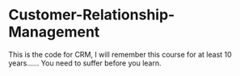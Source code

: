 # Customer-Relationship-Management
This is the code for CRM, I will remember this course for at least 10 years...... You need to suffer before you learn.
